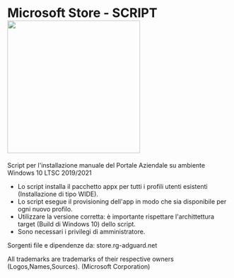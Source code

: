 # Microsoft Store - SCRIPT <img align="center" width="300" height="300" src="https://www.windowsblogitalia.com/wp-content/uploads/2021/07/Microsoft-Store-per-Windows-11-Nuova-icona.png">

Script per l'installazione manuale del Portale Aziendale su ambiente Windows 10 LTSC 2019/2021

- Lo script installa il pacchetto appx per tutti i profili utenti esistenti (Installazione di tipo WIDE).
- Lo script esegue il provisioning dell'app in modo che sia disponibile per ogni nuovo profilo.
- Utilizzare la versione corretta: è importante rispettare l'archittettura target (Build di Windows 10) dello script.
- Sono necessari i privilegi di amministratore.

Sorgenti file e dipendenze da: store.rg-adguard.net

All trademarks are trademarks of their respective owners (Logos,Names,Sources). (Microsoft Corporation)
